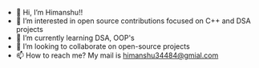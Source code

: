 - 👋 Hi, I’m Himanshu!!
- 👀 I’m interested in open source contributions focused on C++ and DSA projects
- 🌱 I’m currently learning DSA, OOP's
- 💞️ I’m looking to collaborate on open-source projects
- 📫 How to reach me? My mail is himanshu34484@gmial.com

<!---
HimanshuChauhan7878/HimanshuChauhan7878 is a ✨ special ✨ repository because its `README.md` (this file) appears on your GitHub profile.
You can click the Preview link to take a look at your changes.
--->
